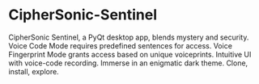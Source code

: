 # CipherSonic-Sentinel
CipherSonic Sentinel, a PyQt desktop app, blends mystery and security. Voice Code Mode requires predefined sentences for access. Voice Fingerprint Mode grants access based on unique voiceprints. Intuitive UI with voice-code recording. Immerse in an enigmatic dark theme. Clone, install, explore.

